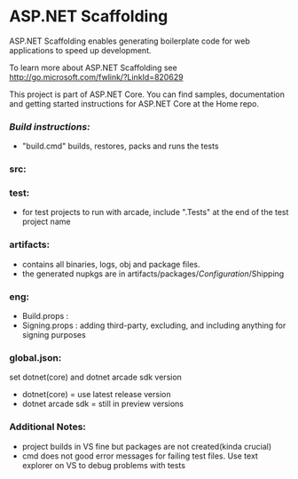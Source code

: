 # ASP.NET Scaffolding

ASP.NET Scaffolding enables generating boilerplate code for web applications to speed up development.

To learn more about ASP.NET Scaffolding see http://go.microsoft.com/fwlink/?LinkId=820629

This project is part of ASP.NET Core. You can find samples, documentation and getting started instructions for ASP.NET Core at the Home repo.

### ***Build instructions:***
- "build.cmd" builds, restores, packs and runs the tests

### src:

### test:
- for test projects to run with arcade, include ".Tests" at the end of the test project name

### artifacts:
- contains all binaries, logs, obj and package files. 
- the generated nupkgs are in artifacts/packages/$Configuration$/Shipping

### eng:
- Build.props :
- Signing.props : adding third-party, excluding, and including anything for signing purposes

### global.json: 
set dotnet(core) and dotnet arcade sdk version
- dotnet(core) = use latest release version
- dotnet arcade sdk = still in preview versions

### Additional Notes:
- project builds in VS fine but packages are not created(kinda crucial)
- cmd does not good error messages for failing test files. Use text explorer on VS to debug problems with tests